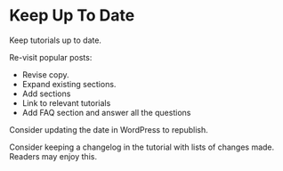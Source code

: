 # Keep Up To Date

Keep tutorials up to date.

Re-visit popular posts:

* Revise copy.
* Expand existing sections.
* Add sections
* Link to relevant tutorials
* Add FAQ section and answer all the questions


Consider updating the date in WordPress to republish.

Consider keeping a changelog in the tutorial with lists of changes made. Readers may enjoy this.



